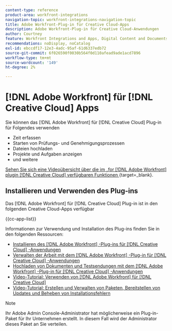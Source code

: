 ```yaml
---
content-type: reference
product-area: workfront-integrations
navigation-topic: workfront-integrations-navigation-topic
title: Adobe Workfront-Plug-in für Creative Cloud-Apps
description: Adobe Workfront-Plug-in für Creative Cloud-Anwendungen
author: Courtney
feature: Workfront Integrations and Apps, Digital Content and Documents
recommendations: noDisplay, noCatalog
exl-id: ebccdf17-12e3-4adc-95af-61d6337edb72
source-git-commit: 6f026590f0030b564f0d110afead9ade1acd7896
workflow-type: tm+mt
source-wordcount: '149'
ht-degree: 2%

---
```



# [!DNL Adobe Workfront] für [!DNL Creative Cloud] Apps

<!--Audited: 12/2023-->

Sie können das [!DNL Adobe Workfront] für [!DNL Creative Cloud] Plug-in für Folgendes verwenden

* Zeit erfassen
* Starten von Prüfungs- und Genehmigungsprozessen
* Dateien hochladen
* Projekte und Aufgaben anzeigen
* und weitere

[Sehen Sie sich eine Videoübersicht über die im „for [!DNL Adobe Workfront] plugin [!DNL Creative Cloud]  verfügbaren Funktionen ](https://video.tv.adobe.com/v/3418801/){target=_blank}.

## Installieren und Verwenden des Plug-ins

Das [!DNL Adobe Workfront] für [!DNL Creative Cloud] Plug-in ist in den folgenden Creative Cloud-Apps verfügbar

{{cc-app-list}}

Informationen zur Verwendung und Installation des Plug-ins finden Sie in den folgenden Ressourcen:

* [Installieren des  [!DNL Adobe Workfront] -Plug-ins für  [!DNL Creative Cloud] -Anwendungen](/help/quicksilver/workfront-integrations-and-apps/adobe-workfront-for-creative-cloud/wf-cc-install-toc.md)
* [Verwalten der Arbeit mit dem  [!DNL Adobe Workfront] -Plug-in für  [!DNL Creative Cloud] -Anwendungen](/help/quicksilver/workfront-integrations-and-apps/adobe-workfront-for-creative-cloud/wf-cc-manage-work-toc.md)
* [Hochladen von Dokumenten und Testsendungen mit dem  [!DNL Adobe Workfront] -Plug-in für  [!DNL Creative Cloud] -Anwendungen](/help/quicksilver/workfront-integrations-and-apps/adobe-workfront-for-creative-cloud/wf-cc-docs-proofs-toc.md)
* [Video-Tutorial: Verwenden von  [!DNL Adobe Workfront]  für [!DNL Creative Cloud]](https://experienceleague.adobe.com/docs/workfront-learn/tutorials-workfront/integrations/adobe-creative-cloud/use-adobe-workfront-extensions-for-creative-cloud.html)
* [Video-Tutorial: Erstellen und Verwalten von Paketen, Bereitstellen von Updates und Beheben von Installationsfehlern](https://www.youtube.com/watch?v=zzvXNLIBzrc)

>[!NOTE]
>
>Ihr Adobe Admin Console-Administrator hat möglicherweise ein Plug-in-Paket für Ihr Unternehmen erstellt. In diesem Fall wird der Administrator dieses Paket an Sie verteilen.
